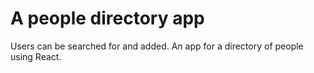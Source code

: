 # A people directory app

Users can be searched for and added.
An app for a directory of people using React.

